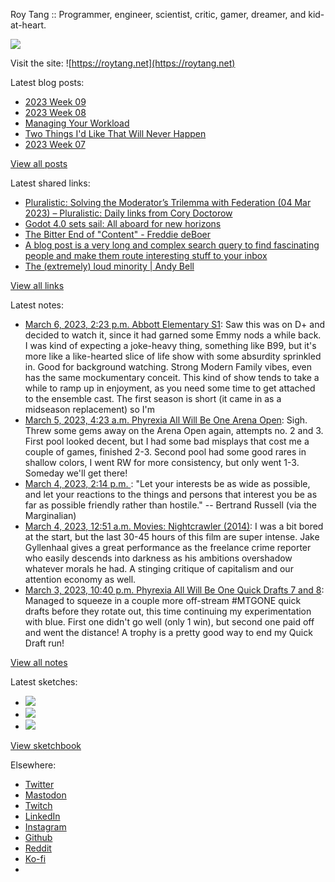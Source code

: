 Roy Tang :: Programmer, engineer, scientist, critic, gamer, dreamer, and kid-at-heart.

![](https://roytang.net/static/img/profile.jpg)

Visit the site: ![https://roytang.net](https://roytang.net)

Latest blog posts:

- [2023 Week 09](https://roytang.net/2023/03/2023-week-09/)
- [2023 Week 08](https://roytang.net/2023/02/2023-week-08/)
- [Managing Your Workload](https://roytang.net/2023/02/workload-management/)
- [Two Things I&#x27;d Like That Will Never Happen](https://roytang.net/2023/02/two-things/)
- [2023 Week 07](https://roytang.net/2023/02/2023-week-07/)

[View all posts](https://roytang.net/blog)

Latest shared links:

- [Pluralistic: Solving the Moderator’s Trilemma with Federation (04 Mar 2023) – Pluralistic: Daily links from Cory Doctorow](https://roytang.net/2023/03/acc5d0a712e2d804b358f11dc71fe0f0/)
- [Godot 4.0 sets sail: All aboard for new horizons](https://roytang.net/2023/03/6ba447dfa9d55c7788a587d64d668c90/)
- [The Bitter End of &quot;Content&quot; - Freddie deBoer](https://roytang.net/2023/03/c36fdd6c627e7b0032c882122bdc30f5/)
- [A blog post is a very long and complex search query to find fascinating people and make them route interesting stuff to your inbox](https://roytang.net/2023/02/a979d4194bc3d89253958cf61d48699f/)
- [The (extremely) loud minority | Andy Bell](https://roytang.net/2023/02/f554c56df2d46a016e57ad166164dce4/)

[View all links](https://roytang.net/links)

Latest notes:

- [March 6, 2023, 2:23 p.m. Abbott Elementary S1](https://roytang.net/2023/03/abbott-elementary-s1/): Saw this was on D+ and decided to watch it, since it had garned some Emmy nods a while back. I was kind of expecting a joke-heavy thing, something like B99, but it&#x27;s more like a like-hearted slice of life show with some absurdity sprinkled in. Good for background watching. Strong Modern Family vibes, even has the same mockumentary conceit. This kind of show tends to take a while to ramp up in enjoyment, as you need some time to get attached to the ensemble cast. The first season is short (it came in as a midseason replacement) so I&#x27;m
- [March 5, 2023, 4:23 a.m. Phyrexia All Will Be One Arena Open](https://roytang.net/2023/03/mtgone-arena-open/): Sigh. Threw some gems away on the Arena Open again, attempts no. 2 and 3. First pool looked decent, but I had some bad misplays that cost me a couple of games, finished 2-3. Second pool had some good rares in shallow colors, I went RW for more consistency, but only went 1-3. Someday we&#x27;ll get there!
- [March 4, 2023, 2:14 p.m. ](https://roytang.net/2023/03/7ef1524a8832ef0ef67e55622cdfb33c/): &quot;Let your interests be as wide as possible, and let your reactions to the things and persons that interest you be as far as possible friendly rather than hostile.&quot; -- Bertrand Russell (via the Marginalian)
- [March 4, 2023, 12:51 a.m. Movies: Nightcrawler (2014)](https://roytang.net/2023/03/nightcrawler-2014/): I was a bit bored at the start, but the last 30-45 hours of this film are super intense. Jake Gyllenhaal gives a great performance as the freelance crime reporter who easily descends into darkness as his ambitions overshadow whatever morals he had. A stinging critique of capitalism and our attention economy as well.
- [March 3, 2023, 10:40 p.m. Phyrexia All Will Be One Quick Drafts 7 and 8](https://roytang.net/2023/03/mtgone-quickdrafts-4/): Managed to squeeze in a couple more off-stream #MTGONE quick drafts before they rotate out, this time continuing my experimentation with blue. First one didn&#x27;t go well (only 1 win), but second one paid off and went the distance! A trophy is a pretty good way to end my Quick Draft run!

[View all notes](https://roytang.net/notes)

Latest sketches:


- ![](https://roytang.net/media/cache/3c/da/3cda657c471879c3cfa81b898b810cd6.jpg)
- ![](https://roytang.net/media/cache/a2/60/a260eacc913ee7c542024b154923702f.jpg)
- ![](https://roytang.net/media/cache/e0/88/e0888b7f7a1e342aba8cced2a0784cc4.jpg)

[View sketchbook](https://roytang.net/albums/sketchbook)


Elsewhere:

- [Twitter](https://twitter.com/roytang)
- [Mastodon](https://indieweb.social/@roytang)
- [Twitch](https://twitch.tv/twitchyroy)
- [LinkedIn](https://www.linkedin.com/in/roytang)
- [Instagram](https://instagram.com/roytang0400)
- [Github](https://github.com/roytang)
- [Reddit](https://reddit.com/u/hungryroy)
- [Ko-fi](https://ko-fi.com/roytang)
- [](mailto:hello@roytang.net)